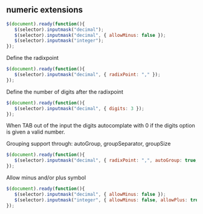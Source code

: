 ## numeric extensions

```javascript
$(document).ready(function(){
   $(selector).inputmask("decimal");
   $(selector).inputmask("decimal", { allowMinus: false });
   $(selector).inputmask("integer");
});
```

Define the radixpoint

```javascript
$(document).ready(function(){
   $(selector).inputmask("decimal", { radixPoint: "," });
});
```

Define the number of digits after the radixpoint

```javascript
$(document).ready(function(){
   $(selector).inputmask("decimal", { digits: 3 });
});
```

When TAB out of the input the digits autocomplate with 0 if the digits option is given a valid number.

Grouping support through:  autoGroup, groupSeparator, groupSize

```javascript
$(document).ready(function(){
   $(selector).inputmask("decimal", { radixPoint: ",", autoGroup: true, groupSeparator: ".", groupSize: 3 });
});
```

Allow minus and/or plus symbol

```javascript
$(document).ready(function(){
   $(selector).inputmask("decimal", { allowMinus: false });
   $(selector).inputmask("integer", { allowMinus: false, allowPlus: true });
});
```
